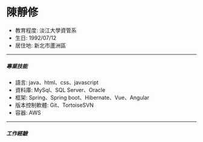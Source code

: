 <body>
    <h1>陳靜修</h1>
    <div>
        <ul>
            <li>教育程度: 淡江大學資管系</li>
            <li>生日: 1992/07/12</li>
            <li>居住地: 新北市蘆洲區</li>
        </ul>
    </div>
    <hr>
    <div>
        <h5>專業技能</h5>
        <ul>
            <li>語言: java、html、css、javascript</li>
            <li>資料庫: MySql、SQL Server、Oracle</li>
            <li>框架: Spring、Spring boot、Hibernate、Vue、Angular</li>
            <li>版本控制軟體: Git、TortoiseSVN</li>
            <li>容器: AWS</li>
        </ul>
    </div>
    <hr>
    <div>
        <h5>工作經驗</h5>
        <ol>
            <!-- <li>
                <div>
                    <span>1.軟體測試工程師(2020/10-2022/2)</span>
                </div>
                <ul>
                    <li>

                    </li>
                </ul>
            </li> -->
            <li>

            </li>
        </ol>
    </div>
    <hr>
    <div>
        <h5>作品集</h5>
        <ol>
            <li>

            </li>
        </ol>
    </div>
</body>
